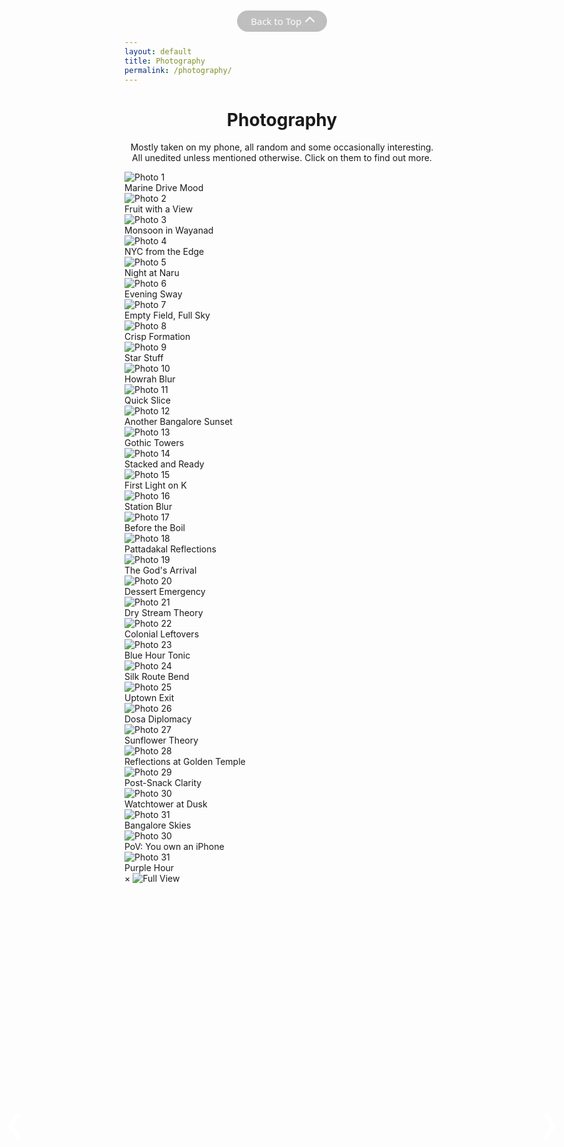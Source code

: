 ```yaml
---
layout: default
title: Photography
permalink: /photography/
---
```


<!-- ───────────────  Heading  ─────────────── -->
<h1 style="text-align:center;">Photography</h1>
<p class="subheading" style="text-align:center;">
  Mostly taken on my phone, all random and some occasionally interesting. All
  unedited unless mentioned otherwise. Click on them to find out more.
</p>

<!-- ───────────────  Photo Grid  ─────────────── -->
<div class="photo-grid">

  <!-- 1 -->
  <div class="photo-item" data-title="Marine Drive Mood" data-description="Bombay is bery bery nice this time of year!<br><i>Pixel 7 Pro</i>">
    <img src="/images/photography/photo1.jpg" alt="Photo 1" />
    <div class="photo-caption">Marine Drive Mood</div>
  </div>

  <!-- 2 -->
  <div class="photo-item" data-title="Fruit with a View" data-description="Tomato's, Goa. No clue what the drink was called. Spotted it at the next table. Decision made.<br><i>Pixel 7 Pro</i>">
    <img src="/images/photography/photo2.jpg" alt="Photo 2" />
    <div class="photo-caption">Fruit with a View</div>
  </div>

  <!-- 3 -->
  <div class="photo-item" data-title="Monsoon in Wayanad" data-description="By the Karapuzha Reservoir on a July afternoon.<br><i>Pixel 7 Pro</i>">
    <img src="/images/photography/photo3.jpg" alt="Photo 3" />
    <div class="photo-caption">Monsoon in Wayanad</div>
  </div>

  <!-- 4 -->
  <div class="photo-item" data-title="Empire State from the Empire State" data-description="One of my favorite sunets.<br><i>Samsung Galaxy M30s</i>">
    <img src="/images/photography/photo4.jpg" alt="Photo 4" />
    <div class="photo-caption">NYC from the Edge</div>
  </div>

  <!-- 5 -->
  <div class="photo-item" data-title="Night at Naru" data-description="Naru Noodle Bar. Ramen was great, skip the matcha ice cream.<br><i>Pixel 7 Pro</i>">
    <img src="/images/photography/photo5.jpg" alt="Photo 5" />
    <div class="photo-caption">Night at Naru</div>
  </div>

  <!-- 6 -->
  <div class="photo-item" data-title="Evening Sway" data-description="Hanging bridge at golden hour on the Kariangode river.<br><i>Pixel 7 Pro, slightly color saturated</i>">
    <img src="/images/photography/photo6.jpg" alt="Photo 6" />
    <div class="photo-caption">Evening Sway</div>
  </div>

  <!-- 7 -->
  <div class="photo-item" data-title="Twilight Hour at Golden Gate" data-description="Arrived at sunset, decided to jog halfway across the bridge (no reason) - the shot was worth it though. #C0362C was apparently chosen to stand out against the San Fransisco Bay.<br><i>Samsung Galaxy M30s</i>">
    <img src="/images/photography/photo7.jpg" alt="Photo 7" />
    <div class="photo-caption">Empty Field, Full Sky</div>
  </div>

  <!-- 8 -->
  <div class="photo-item" data-title="Crisp Formation" data-description="Aarogya Aahara used to be great before it got so crowded :( (Plain dosa gang ftw)<br><i>Pixel 7 Pro</i>">
    <img src="/images/photography/photo8.jpg" alt="Photo 8" />
    <div class="photo-caption">Crisp Formation</div>
  </div>

  <!-- 9 -->
  <div class="photo-item" data-title="Earth’s wallpaper" data-description="Milky Way - blink and you'll miss that alien's sneeze a few thousand light years ago.<br><i>Pixel 7 Pro - astro mode, edited to bring out structure</i>">
    <img src="/images/photography/photo9.jpg" alt="Photo 9" />
    <div class="photo-caption">Star Stuff</div>
  </div>

  <!-- 10 -->
  <div class="photo-item" data-title="Howrah, Briefly" data-description="Spent ~10 mins photographing taxis in the middle of Howrah Bridge to get this shot. Didn't realize how shady it looked until the cops stopped me to check my phone. (They'd been watcing me the entire time 💀)<br><i>Pixel 7 Pro, action pan</i>">
    <img src="/images/photography/photo10.jpg" alt="Photo 10" />
    <div class="photo-caption">Howrah Blur</div>
  </div>

  <!-- 11 -->
  <div class="photo-item" data-title="Authentic New York Slice" data-description="Little Italy Pizza, bang opposite the Empire State Building.<br><i>Samsung Galaxy M30s</i>">
    <img src="/images/photography/photo11.jpg" alt="Photo 11" />
    <div class="photo-caption">Quick Slice</div>
  </div>

  <!-- 12 -->
  <div class="photo-item" data-title="Another Bangalore Sunset" data-description="Captured on one of those brief moments you forget you're in a city.<br><i>Pixel 7 Pro</i>">
    <img src="/images/photography/photo12.jpg" alt="Photo 12" />
    <div class="photo-caption">Another Bangalore Sunset</div>
  </div>

  <!-- 13 -->
  <div class="photo-item" data-title="Mumbai Gothic" data-description="University of Mumbai could easily double as a Hogwarts annex.<br><i>Pixel 7 Pro</i>">
    <img src="/images/photography/photo13.jpg" alt="Photo 13" />
    <div class="photo-caption">Gothic Towers</div>
  </div>

  <!-- 14 -->
  <div class="photo-item" data-title="This Guy had Floors" data-description="Cafe Delhi Heights, biggest burger to lose against me 😎<br><i>Pixel 7 Pro</i>">
    <img src="/images/photography/photo14.jpg" alt="Photo 14" />
    <div class="photo-caption">Stacked and Ready</div>
  </div>

  <!-- 15 -->
  <div class="photo-item" data-title="First Peek" data-description="Sunrise from Pelling. Kanchenjunga decided to assert dominance early.<br><i>Pixel 7 Pro</i>">
    <img src="/images/photography/photo15.jpg" alt="Photo 15" />
    <div class="photo-caption">First Light on K</div>
  </div>

  <!-- 16 -->
  <div class="photo-item" data-title="Station Blur" data-description="Train to catch on a rainy evening.<br><i>Pixel 7 Pro, action pan</i>">
    <img src="/images/photography/photo16.jpg" alt="Photo 16" />
    <div class="photo-caption">Station Blur</div>
  </div>

  <!-- 17 -->
  <div class="photo-item" data-title="Birth of a Momo" data-description="The polite lady gave me the honor of catching a glimpse into the momo origin story.<br><i>Pixel 7 Pro</i>">
    <img src="/images/photography/photo17.jpg" alt="Photo 17" />
    <div class="photo-caption">Before the Boil</div>
  </div>

  <!-- 18 -->
  <div class="photo-item" data-title="Craft in Time" data-description="Sri Bhootanaatha Gudi on the banks of the Agasthya Lake in Badami. 7th - 8th century.<br><i>Pixel 7 Pro</i>">
    <img src="/images/photography/photo18.jpg" alt="Photo 18" />
    <div class="photo-caption">Pattadakal Reflections</div>
  </div>

  <!-- 19 -->
  <div class="photo-item" data-title="The God's Arrival" data-description="Krishna bows in namaskaram before he begins his act in the tale of Rukmini Swayamvaram.<br><i>Pixel 7 Pro, colors slightly muted</i>">
    <img src="/images/photography/photo19.jpg" alt="Photo 19" />
    <div class="photo-caption">The God's Arrival</div>
  </div>

  <!-- 20 -->
  <div class="photo-item" data-title="Chocolate on Bread" data-description="Chocolate Almond Croissant, Bread & Chocolate, Pondicherry.<br><i>Pixel 7 Pro</i>">
    <img src="/images/photography/photo20.jpg" alt="Photo 20" />
    <div class="photo-caption">Dessert Emergency</div>
  </div>

  <!-- 21 -->
  <div class="photo-item" data-title="Falls Off-Season" data-description="Caught the last of the snow melt dripping down a cliff at Hocking Hills, Ohio.<br><i>Pixel 7 Pro</i>">
    <img src="/images/photography/photo21.jpg" alt="Photo 21" />
    <div class="photo-caption">Dry Stream Theory</div>
  </div>

  <!-- 22 -->
  <div class="photo-item" data-title="Loading Emails" data-description="Office happens to be in one of the better pockets of the city. (No complaints)<br><i>Pixel 7 Pro</i>">
    <img src="/images/photography/photo22.jpg" alt="Photo 22" />
    <div class="photo-caption">Colonial Leftovers</div>
  </div>

  <!-- 23 -->
  <div class="photo-item" data-title="The Blue One" data-description="The orange slice sealed the deal.<br><i>Pixel 7 Pro</i>">
    <img src="/images/photography/photo23.jpg" alt="Photo 23" />
    <div class="photo-caption">Blue Hour Tonic</div>
  </div>

  <!-- 24 -->
  <div class="photo-item" data-title="Silk Route through Sikkim" data-description="One of the most beautiful drives ever.<br><i>Pixel 7 Pro</i>">
    <img src="/images/photography/photo24.jpg" alt="Photo 24" />
    <div class="photo-caption">Silk Route Bend</div>
  </div>

  <!-- 25 -->
  <div class="photo-item" data-title="Under NYC" data-description="Stand clear of the closing doors, please.<br><i>Samsung Galaxy M30s</i>">
    <img src="/images/photography/photo25.jpg" alt="Photo 25" />
    <div class="photo-caption">Uptown Exit</div>
  </div>

  <!-- 26 -->
  <div class="photo-item" data-title="Taste of Amritsar" data-description="Amritasari kulche and fresh malai lassi at Kulcha Land, Amritsar. 11/10. (yes thats the actual name of the restaurant)<br><i>Pixel 7 Pro</i>">
    <img src="/images/photography/photo26.jpg" alt="Photo 26" />
    <div class="photo-caption">Dosa Diplomacy</div>
  </div>

  <!-- 27 -->
  <div class="photo-item" data-title="Post Malone & Swae Lee" data-description="Sunflower season in Karnataka. Not quite a music video, but close enough.<br><i>Pixel 7 Pro, slightly color saturated</i>">
    <img src="/images/photography/photo27.jpg" alt="Photo 27" />
    <div class="photo-caption">Sunflower Theory</div>
  </div>

  <!-- 28 -->
  <div class="photo-item" data-title="Brightest Night at Golden Temple" data-description="Happened to be in Amritsar on Guru Purab, could've sat by the Amrit Sarovar all night.<br><i>Pixel 7 Pro</i>">
    <img src="/images/photography/photo28.jpg" alt="Photo 28" />
    <div class="photo-caption">Reflections at Golden Temple</div>
  </div>

  <!-- 29 -->
  <div class="photo-item" data-title="Gone in 60 Seconds" data-description="Sacrificed my dinner for this, no regrets. Momo Point - Sector 43, Gurgaon. (you're welcome)<br><i>Pixel 7 Pro</i>">
    <img src="/images/photography/photo29.jpg" alt="Photo 29" />
    <div class="photo-caption">Post-Snack Clarity</div>
  </div>

  <!-- 30 -->
  <div class="photo-item" data-title="Watchtower at Dusk" data-description="Eden Beach, Pondicherry. Wasn't that mad that the sun set on the other side once I shot this.<br><i>Pixel 7, black point adjusted Pro</i>">
    <img src="/images/photography/photo30.jpg" alt="Photo 30" />
    <div class="photo-caption">Watchtower at Dusk</div>
  </div>
  
   <!-- 31 -->
  <div class="photo-item" data-title="Bangalore Skies" data-description="View from office.<br><i>Pixel 7 Pro</i>">
    <img src="/images/photography/photo31.jpg" alt="Photo 31" />
    <div class="photo-caption">Bangalore Skies</div>
  </div>
  
  <!-- 32 -->
  <div class="photo-item" data-title="PoV: You own an iPhone" data-description="Excellent crust & overall taste. 23rd Street Pizza, Bangalore.<br><i>Pixel 7, black point adjusted Pro</i>">
    <img src="/images/photography/photo32.jpg" alt="Photo 30" />
    <div class="photo-caption">PoV: You own an iPhone</div>
  </div>
  
  <!-- 33 -->
  <div class="photo-item" data-title="Purple Hour" data-description="Bougainvillea beat the sunset this time ngl.<br><i>Pixel 7 Pro, adjusted for contrast</i>">
    <img src="/images/photography/photo33.jpg" alt="Photo 31" />
    <div class="photo-caption">Purple Hour</div>
  </div>

</div>


<!-- ───────────────  Light-box Modal  ─────────────── -->
<div id="photo-modal" class="photo-modal">
  <span class="close-btn">&times;</span>
  <img class="modal-image" src="" alt="Full View" />
  <div class="modal-caption">
    <h2 class="modal-title"></h2>
    <p class="modal-description"></p>
  </div>

  <!-- navigation arrows -->
  <span class="prev">&#10094;</span>
  <span class="next">&#10095;</span>
</div>

<!-- ───────────────  Light-box Script  ─────────────── -->
<script>
  const modal       = document.getElementById('photo-modal'),
        modalImg    = modal.querySelector('.modal-image'),
        modalTitle  = modal.querySelector('.modal-title'),
        modalDesc   = modal.querySelector('.modal-description'),
        closeBtn    = modal.querySelector('.close-btn'),
        prevBtn     = modal.querySelector('.prev'),
        nextBtn     = modal.querySelector('.next'),
        items       = Array.from(document.querySelectorAll('.photo-item'));

  let current = 0;

  function open(i){
    const it = items[i];
    modal.classList.add('active');
    modalImg.src           = it.querySelector('img').src;
    modalTitle.textContent = it.dataset.title   || '';
    modalDesc.innerHTML    = it.dataset.description || '';
    current = i;
  }
  function close(){ modal.classList.remove('active'); }
  function next(){ open((current+1)%items.length);   }
  function prev(){ open((current-1+items.length)%items.length); }

  items.forEach((it,i)=> it.addEventListener('click', ()=>open(i)));
  closeBtn.addEventListener('click', close);
  nextBtn .addEventListener('click', next);
  prevBtn .addEventListener('click', prev);

  window.addEventListener('keydown', e=>{
    if(!modal.classList.contains('active')) return;
    if(e.key==='ArrowRight') next();
    if(e.key==='ArrowLeft')  prev();
    if(e.key==='Escape')     close();
  });
</script>

<!-- ───────────────  Back-to-Top Pill  ─────────────── -->
<button id="backToTop" title="Back to Top">Back&nbsp;to&nbsp;Top</button>

<script>
  /* find the element that actually scrolls (window fallback) */
  const btn      = document.getElementById('backToTop');
  let   scroller = document.documentElement;
  let   probe    = document.querySelector('.photo-grid');
  while (probe && probe !== document.body){
    const ov = getComputedStyle(probe.parentElement).overflowY;
    if(ov === 'auto' || ov === 'scroll'){
      scroller = probe.parentElement;
      break;
    }
    probe = probe.parentElement;
  }
  /* toggle visibility */
  scroller.addEventListener('scroll', ()=>{
    btn.style.display = scroller.scrollTop > 300 ? 'inline-flex' : 'none';
  });
  /* smooth scroll */
  btn.addEventListener('click', ()=> {
    scroller.scrollTo({top:0, behavior:'smooth'});
  });
</script>

<!-- ───────────────  Page-specific Styles  ─────────────── -->
<style>
/* Back-to-Top pill */
#backToTop{
  position:fixed;
  top:20px; left:50%; transform:translateX(-50%);
  z-index:1000;

  /* flex keeps text + chevron vertically centred */
  display:inline-flex;                 /* ◀︎ changed  */
  align-items:center;                  /* ◀︎ added    */

  padding:8px 22px;
  background:rgba(30,30,30,.35);
  backdrop-filter:blur(8px);
  color:#fff; font:15px/1.2 system-ui,sans-serif;
  border:none; border-radius:9999px;
  cursor:pointer; opacity:.8;
  transition:background .25s, opacity .25s;
}
#backToTop:hover{background:rgba(30,30,30,.55);opacity:1;}

#backToTop::after{
  content:"";
  display:inline-block;
  margin-left:.5em;
  width:.6em; height:.6em;
  border:2px solid currentColor;
  border-left:0; border-bottom:0;      /* keep only top & right */
  transform:rotate(-45deg);
  /* middle-align inside flex container */
  flex-shrink:0;                       /* avoid squashing */
}


/* modal nav arrows — centred & lifted a bit */
.photo-modal .prev,
.photo-modal .next{
  position:fixed;
  top:45%; transform:translateY(-50%);
  font-size:2.5rem; color:#fff;
  user-select:none; cursor:pointer;
  z-index:2000; padding:.3em .6em;
}
.photo-modal .prev{left:12px;}
.photo-modal .next{right:12px;}

/* mobile tweaks */
@media(max-width:600px){
  #backToTop{font-size:14px;padding:6px 18px;}
  .photo-modal .prev,
  .photo-modal .next{top:48%;font-size:3.2rem;}
}
</style>

